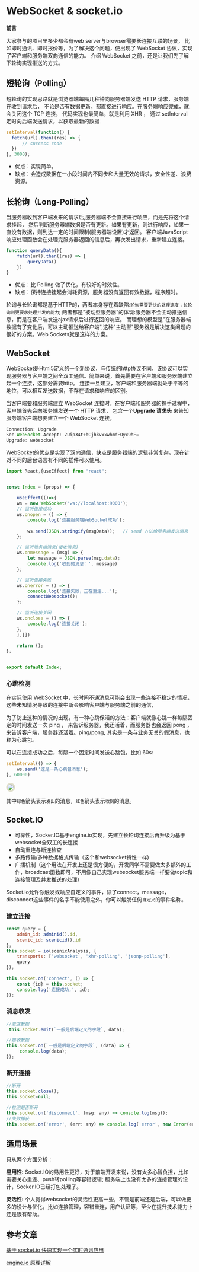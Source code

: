 

# WebSocket & socket.io


**前言**

大家参与的项目里多少都会有web server与browser需要长连接互联的场景，
比如即时通讯、即时报价等，为了解决这个问题，便出现了 WebSocket 协议，实现了客户端和服务端双向通信的能力。
介绍 WebSocket 之前，还是让我们先了解下轮询实现推送的方式。

## 短轮询（Polling）

短轮询的实现思路就是浏览器端每隔几秒钟向服务器端发送 HTTP 请求，服务端在收到请求后，
不论是否有数据更新，都直接进行响应。在服务端响应完成，就会关闭这个 TCP 连接，
代码实现也最简单，就是利用 XHR ， 通过 setInterval 定时向后端发送请求，以获取最新的数据

```javascript
setInterval(function() {
  fetch(url).then((res) => {
      // success code
  })
}, 3000);

```

- 优点：实现简单。
- 缺点：会造成数据在一小段时间内不同步和大量无效的请求，安全性差、浪费资源。

## 长轮询（Long-Polling）

当服务器收到客户端发来的请求后,服务器端不会直接进行响应，而是先将这个请求挂起，
然后判断服务器端数据是否有更新。如果有更新，则进行响应，如果一直没有数据，则到达一定的时间限制(服务器端设置)才返回。
客户端JavaScript响应处理函数会在处理完服务器返回的信息后，再次发出请求，重新建立连接。

```javascript
function queryData(){
    fetch(url).then((res) => {
        queryData()
    })
}
```

- 优点：比 Polling 做了优化，有较好的时效性。
- 缺点：保持连接挂起会消耗资源，服务器没有返回有效数据，程序超时。



轮询与长轮询都是基于HTTP的，两者本身存在着缺陷:`轮询需要更快的处理速度；长轮询则更要求处理并发的能力`;
两者都是“被动型服务器”的体现:服务器不会主动推送信息，而是在客户端发送ajax请求后进行返回的响应。
而理想的模型是"在服务器端数据有了变化后，可以主动推送给客户端",这种"主动型"服务器是解决这类问题的很好的方案。Web Sockets就是这样的方案。


## WebSocket

WebSocket是Html5定义的一个新协议，与传统的http协议不同，该协议可以实现服务器与客户端之间全双工通信。简单来说，首先需要在客户端和服务器端建立起一个连接，这部分需要http。
连接一旦建立，客户端和服务器端就处于平等的地位，可以相互发送数据，不存在请求和响应的区别。

当客户端要和服务端建立 WebSocket 连接时，在客户端和服务器的握手过程中，客户端首先会向服务端发送一个 HTTP 请求，
包含一个**Upgrade 请求头** 来告知服务端客户端想要建立一个 WebSocket 连接。

```javascript
Connection: Upgrade
Sec-WebSocket-Accept: ZUip34t+bCjhkvxxwhmdEOyx9hE=
Upgrade: websocket
```

WebSocket的优点是实现了双向通信，缺点是服务器端的逻辑非常复杂。现在针对不同的后台语言有不同的插件可以使用。

```javascript
import React,{useEffect} from "react";


const Index = (props) => {
    
    useEffect(()=>{
    ws = new WebSocket('ws://localhost:9000');
    // 监听连接成功
    ws.onopen = () => {
        console.log('连接服务端WebSocket成功');
        
        ws.send(JSON.stringify(msgData));	// send 方法给服务端发送消息
    };

    // 监听服务端消息(接收消息)
    ws.onmessage = (msg) => {
        let message = JSON.parse(msg.data);
        console.log('收到的消息：', message)
    };

    // 监听连接失败
    ws.onerror = () => {
        console.log('连接失败，正在重连...');
        connectWebsocket();
    };

    // 监听连接关闭
    ws.onclose = () => {
        console.log('连接关闭');
    };
    },[])
    
    return ();
};


export default Index;

```

### 心跳检测

在实际使用 WebSocket 中，长时间不通消息可能会出现一些连接不稳定的情况，这些未知情况导致的连接中断会影响客户端与服务端之前的通信，

为了防止这种的情况的出现，有一种心跳保活的方法：客户端就像心跳一样每隔固定的时间发送一次 ping ，
来告诉服务器，我还活着，而服务器也会返回 pong ，来告诉客户端，服务器还活着。ping/pong,
其实是一条与业务无关的假消息，也称为心跳包。

可以在连接成功之后，每隔一个固定时间发送心跳包，比如 60s:

```javascript
setInterval(() => {
    ws.send('这是一条心跳包消息');
}, 60000)
```

<img style="border: .3em solid #e0dfcc;border-radius: 1em;width：98%"  src="/img/socket.webp">

其中`绿色`箭头表示`发出`的消息，`红色`箭头表示`收到`的消息。


## Socket.IO

- 可靠性，Socker.IO基于engine.io实现，先建立长轮询连接后再升级为基于websocket全双工的长连接
- 自动重连与断连检查
- 多路传输/多种数据格式传输（这个和websocket特性一样)
- 广播机制（这个用法在开发上还是很方便的，开发同学不需要做太多额外的工作，broadcast函数即可，不用像自己实现websocket服务端一样要做topic和连接管理及并发推送的处理）


Socket.io允许你触发或响应自定义的事件，除了connect，message，disconnect这些事件的名字不能使用之外，你可以触发任何`自定义`的事件名称。

### 建立连接

```javascript
const query = {
    admin_id: adminid().id,
    scenic_id: scenicid().id
};
this.socket = io(scenicAnalysis, {
    transports: ['websocket', 'xhr-polling', 'jsonp-polling'],
    query
});
 
this.socket.on('connect', () => {
    const {id} = this.socket;
    console.log('连接成功,', id);
});
```

### 消息收发

```javascript
//发送数据
 this.socket.emit(`一般是后端定义的字段`, data);

//接收数据
this.socket.on(`一般是后端定义的字段`, (data) => {
     console.log(data);
});
```

### 断开连接

```javascript
//断开
this.socket.close();
this.socket=null;

//检测是否断开
this.socket.on('disconnect', (msg: any) => console.log(msg));
//失败捕获
this.socket.on('error', (err: any) => console.log('error', new Error(err)))
```


## 适用场景

只从两个方面分析：

**易用性:** Socket.IO的易用性更好，对于前端开发来说，没有太多心智负担，比如需要关心重连、push转polling等容错逻辑; 服务端上也没有太多的连接管理的设计，Socker.IO已经打包处理了。

**灵活性:** 个人觉得websocket的灵活性更高一些，不管是前端还是后端，可以做更多的设计与优化，比如连接管理，容错重连，用户认证等，至少在提升技术能力上还是很有帮助。


## 参考文章

[基于 socket.io 快速实现一个实时通讯应用](https://juejin.im/post/5cbd154be51d456e442ff348)

[engine.io 原理详解](https://blog.csdn.net/u013243347/article/details/86661778)

